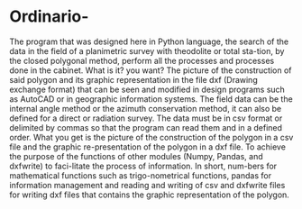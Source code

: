 # Ordinario-
The program that was designed here in Python language, the search of the data in the field of a planimetric survey with theodolite or total sta-tion, by the closed polygonal method, perform all the processes and processes done in the cabinet. What is it? you want? The picture of the construction of said polygon and its graphic representation in the file dxf (Drawing exchange format) that can be seen and modified in design programs such as AutoCAD or in geographic information systems. The field data can be the internal angle method or the azimuth conservation method, it can also be defined for a direct or radiation survey. The data must be in csv format or delimited by commas so that the program can read them and in a defined order. What you get is the picture of the construction of the polygon in a csv file and the graphic re-presentation of the polygon in a dxf file. To achieve the purpose of the functions of other modules (Numpy, Pandas, and dxfwrite) to faci-litate the process of information. In short, num-bers for mathematical functions such as trigo-nometrical functions, pandas for information management and reading and writing of csv and dxfwrite files for writing dxf files that contains the graphic representation of the polygon.
